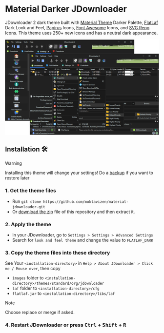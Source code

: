# Material Darker JDownloader

JDownloader 2 dark theme built with [Material Theme](https://github.com/material-theme/vsc-material-theme) Darker Palette, [FlatLaf](https://github.com/JFormDesigner/FlatLaf) Dark Look and Feel, [Papirus](https://github.com/PapirusDevelopmentTeam/papirus-icon-theme) Icons, [Font Awesome](https://fontawesome.com/) Icons, and [SVG Repo](https://www.svgrepo.com/) Icons. This theme uses 250+ new icons and has a neutral dark appearance.

![theme preview](assets/theme-preview.png)

## Installation 🛠️

> [!WARNING]
> Installing this theme will change your settings!
> Do a [backup](https://support.jdownloader.org/en/knowledgebase/article/backup-restore-configuration) if you want to restore later

### 1. Get the theme files

- Run `git clone https://github.com/moktavizen/material-jdownloader.git`
- Or [download the zip](https://github.com/moktavizen/material-darker-jdownloader/archive/master.zip) file of this repository and then extract it.

### 2. Apply the theme

- In your JDownloader, go to `Settings > Settings > Advanced Settings`
- Search for `look and feel theme` and change the value to `FLATLAF_DARK`

### 3. Copy the theme files into these directory

See Your `<installation-directory>` in `Help > About JDownloader > Click me / Mouse over`, then copy

- `images` folder to `<installation-directory>/themes/standard/org/jdownloader`
- `laf` folder to `<installation-directory>/cfg`
- `flatlaf.jar` to `<installation-directory>/libs/laf`

> [!NOTE]
> Choose replace or merge if asked.

### 4. Restart JDownloader or press <kbd>Ctrl</kbd> + <kbd>Shift</kbd> + <kbd>R</kbd>
